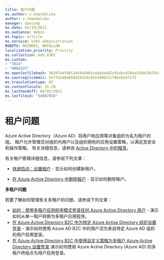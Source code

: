 ```yaml
---
title: 租户问题
ms.author: v-smandalika
author: v-smandalika
manager: dansimp
ms.date: 01/29/2021
ms.audience: Admin
ms.topic: article
ms.service: o365-administration
ROBOTS: NOINDEX, NOFOLLOW
localization_priority: Priority
ms.collection: Adm_O365
ms.custom:
- "7824"
- "9004325"
ms.openlocfilehash: 36207a4f9013443e0862cda6dad02c91dec926ba159a53b7434c261e4e719959
ms.sourcegitcommit: b5f7da89a650d2915dc652449623c78be6247175
ms.translationtype: HT
ms.contentlocale: zh-CN
ms.lasthandoff: 08/05/2021
ms.locfileid: "54087918"
---
```

# <a name="issues-with-tenants"></a>租户问题

Azure Active Directory（Azure AD）将用户和应用等对象组织为名为租户的组。 租户允许管理员对组织内用户以及组织拥有的应用设置策略，以满足其安全和操作策略。 有关详细信息，请参阅 [Active Directory 中的租赁](https://docs.microsoft.com/azure/active-directory/develop/single-and-multi-tenant-apps)。

有关租户管理详细信息，请参阅下列文章：

- [快速启动：设置租户](https://docs.microsoft.com/azure/active-directory/develop/quickstart-create-new-tenant) - 显示如何创建新租户。

- [在 Azure Active Directory 中删除租户](https://docs.microsoft.com/azure/active-directory/enterprise-users/directory-delete-howto) - 显示如何删除租户。

**多租户问题**

若要了解如何管理有关多租户的问题，请参阅下列文章：

- [如何：使用多租户应用程序模式登录任何 Azure Active Directory 用户](https://docs.microsoft.com/azure/active-directory/develop/howto-convert-app-to-be-multi-tenant) - 演示如何从单一租户转换为多租户应用程序。
- [在 Azure Active Directory B2C 中为特定 Azure Active Directory 组织设置登录](https://docs.microsoft.com/azure/active-directory-b2c/identity-provider-azure-ad-single-tenant?pivots=b2c-user-flow) - 演示如何使用 Azure AD B2C 中的用户流为来自特定 Azure AD 组织的用户启用登录。
- [在 Azure Active Directory B2C  中使用自定义策略为多租户 Azure Active Directory 设置登录](https://docs.microsoft.com/azure/active-directory-b2c/identity-provider-azure-ad-multi-tenant?pivots=b2c-custom-policy) 演示如何使用 Azure Active Directory (Azure AD) 的多租户终结点为用户启用登录。






